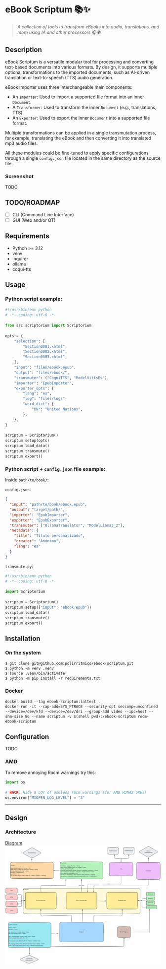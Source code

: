 # eBook Scriptum 📚✨

> _A collection of tools to transform eBooks into audio, translations, and more
> using IA and other processors_ 🎧🌍

## Description

eBook Scriptum is a versatile modular tool for processing and converting
text-based documents into various formats. By design, it supports multiple
optional transformations to the imported documents, such as AI-driven
translation or text-to-speech (TTS) audio generation.

eBook Importer uses three interchangeable main components:

- An `Importer`: Used to import a supported file format into an inner
  `Document`.
- A `Transformer`: Used to transform the inner `Document` (e.g., translations,
  TTS).
- An `Exporter`: Used to export the inner `Document` into a supported file
  format.

Multiple transformations can be applied in a single transmutation process, for
example, translating the eBook and then converting it into translated mp3 audio
files.

All these modules could be fine-tuned to apply specific configurations through a
single `config.json` file located in the same directory as the source file.

### Screenshot

TODO

## TODO/ROADMAP

- [ ] CLI (Command Line Interface)
- [ ] GUI (Web and/or QT)

## Requirements

- Python >= 3.12
- venv
- inquirer
- ollama
- coqui-tts

## Usage

### Python script example:

```python
#!/usr/bin/env python
# -*- coding: utf-8 -*-

from src.scriptorium import Scriptorium

opts = {
    "selection": [
        "Section0001.xhtml",
        "Section0002.xhtml",
        "Section0003.xhtml",
    ],
    "input": "files/ebook.epub",
    "output": "files/ebook/",
    "transmuter": ("CoquiTTS", "ModelVittsEs"),
    "importer": "EpubImporter",
    "exporter_opts": {
        "lang": "es",
        "log": "files/logs",
        "word_dict": {
            "UN": "United Nations",
        },
    },
}

scriptum = Scriptorium()
scriptum.setup(opts)
scriptum.load_data()
scriptum.transmute()
scriptum.export()
```

### Python script + `config.json` file example:

Inside `path/to/book/`:

`config.json`:

```json
{
  "input": "path/to/book/ebook.epub",
  "output": "target/path/",
  "importer": "EpubImporter",
  "exporter": "EpubExporter",
  "transmuter": ["OllamaTranslator", "ModelLlama3_2"],
  "metadata": {
    "title": "Título personalizado",
    "creator": "Anónimo",
    "lang": "es"
  }
}
```

`transmute.py`:

```python
#!/usr/bin/env python
# -*- coding: utf-8 -*-

import Scriptorium

scriptum = Scriptorium()
scriptum.setup({"input": "ebook.epub"})
scriptum.load_data()
scriptum.transmute()
scriptum.export()
```

## Installation

### On the system

```terminal
$ git clone git@github.com:polirritmico/ebook-scriptum.git
$ python -m venv .venv
$ source .venv/bin/activate
$ python -m pip install -r requirements.txt
```

### Docker

```terminal
docker build --tag ebook-scriptum:lattest .
docker run -it --cap-add=SYS_PTRACE --security-opt seccomp=unconfined --device=/dev/kfd --device=/dev/dri --group-add video --ipc=host --shm-size 8G --name scriptum -v $(shell pwd):/ebook-scriptum rocm-ebook-scriptum
```

## Configuration

TODO

### AMD

To remove annoying Rocm warnings try this:

```python
import os

# HACK: Hide a LOT of useless rocm warnings (for AMD RDNA2 GPUs)
os.environ["MIOPEN_LOG_LEVEL"] = "3"
```

---

## Design

### Architecture

[Diagram](./docs.svg) <img src="./docs/design.svg">
